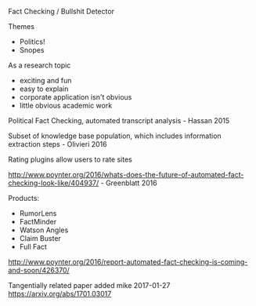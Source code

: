 Fact Checking / Bullshit Detector

Themes
- Politics!
- Snopes


As a research topic
- exciting and fun
- easy to explain
- corporate application isn't obvious
- little obvious academic work

Political Fact Checking, automated transcript analysis - Hassan 2015

Subset of knowledge base population, which includes information extraction steps - Olivieri 2016

Rating plugins allow users to rate sites

http://www.poynter.org/2016/whats-does-the-future-of-automated-fact-checking-look-like/404937/ - Greenblatt 2016

Products: 
- RumorLens
- FactMinder
- Watson Angles
- Claim Buster
- Full Fact

http://www.poynter.org/2016/report-automated-fact-checking-is-coming-and-soon/426370/

Tangentially related paper added mike 2017-01-27
https://arxiv.org/abs/1701.03017
